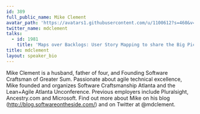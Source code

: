 ```yaml
---
id: 389
full_public_name: Mike Clement
avatar_path: 'https://avatars1.githubusercontent.com/u/1100612?s=460&v=4'
twitter_name: mdclement
talks:
  - id: 1981
    title: 'Maps over Backlogs: User Story Mapping to share the Big Picture'
title: mdclement
layout: speaker_bio
---
```



Mike Clement is a husband, father of four, and Founding Software Craftsman of Greater Sum. Passionate about agile technical excellence, Mike founded and organizes Software Craftsmanship Atlanta and the Lean+Agile Atlanta Unconference.  Previous employers include Pluralsight, Ancestry.com and Microsoft. Find out more about Mike on his blog (http://blog.softwareontheside.com/) and on Twitter at @mdclement.